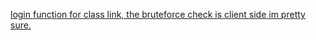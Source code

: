 [login function for class link, the bruteforce check is client side im pretty sure. 
](https://launchpad.classlink.com/login)
